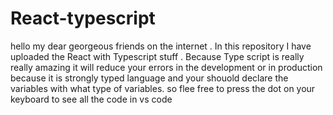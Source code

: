 # React-typescript
 hello my dear georgeous friends on the internet . In this repository I have uploaded the React with Typescript stuff . Because Type script is really really amazing it will reduce your errors in the development or in production because it is strongly typed language and your shouold declare the variables with what type of variables.  so flee free to press the dot on your keyboard to see all the code in vs code 
